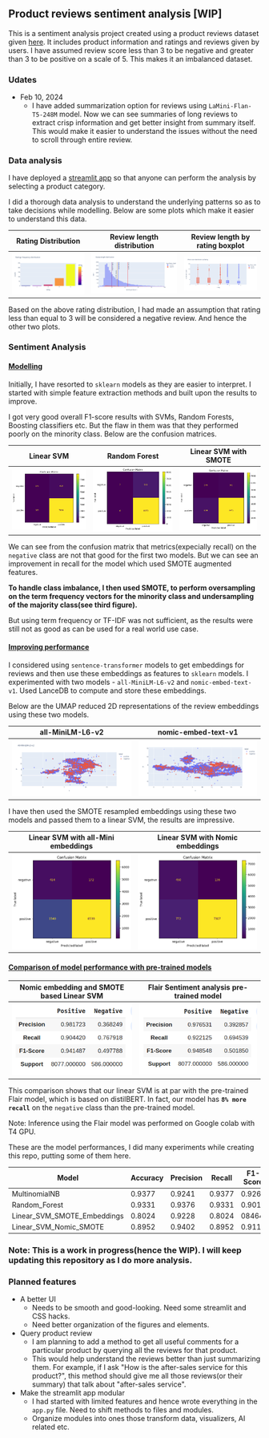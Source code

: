 ## Product reviews sentiment analysis [WIP]

This is a sentiment analysis project created using a product reviews dataset given [here](https://gfc.target.com/cmsti/f46a7ece-a8d2-4c71-a5ef-1cc9c3df8e3e.xlsx). It includes product information and ratings and reviews given by users. I have assumed review score less than 3 to be negative and greater than 3 to be positive on a scale of 5. This makes it an imbalanced dataset.

### Udates 
- Feb 10, 2024
    - I have added summarization option for reviews using `LaMini-Flan-T5-248M` model. Now we can see summaries of long reviews to extract crisp information and get better insight from summary itself.
    This would make it easier to understand the issues without the need to scroll through entire review.

### Data analysis

I have deployed a [streamlit app](https://reviewsentimentaakash.streamlit.app/) so that anyone can perform the analysis by selecting a product category.

I did a thorough data analysis to understand the underlying patterns so as to take decisions while modelling. Below are some plots which make it easier to understand this data.

Rating Distribution | Review length distribution | Review length by rating boxplot
--------------------|----------------------------|--------------------------------
![Rating distribution](./images/rating_dist.png) | ![Review length](./images/review_length_dist.png) | ![Review length by rating](./images/word_count_boxplot.png)

Based on the above rating distribution, I had made an assumption that rating less than equal to 3 will be considered a negative review. And hence the other two plots.

### Sentiment Analysis
#### <u>Modelling</u>

Initially, I have resorted to `sklearn` models as they are easier to interpret. I started with simple feature extraction methods and built upon the results to improve.

I got very good overall F1-score results with SVMs, Random Forests, Boosting classifiers etc. But the flaw in them was that they performed poorly on the minority class. 
Below are the confusion matrices.

Linear SVM | Random Forest | Linear SVM with SMOTE
-----------|---------------|------------------
![Linear SVM TF](./images/tf_linear_svm_cm.png) | ![RF TF](./images/tf_rf_cm.png) | ![Linear SVM SMOTE](./images/smote_linear_svm_cm.png)

We can see from the confusion matrix that metrics(expecially recall) on the `negative` class are not that good for the first two models. But we can see an improvement in recall for the model which used SMOTE augmented features.

**To handle class imbalance, I then used SMOTE, to perform oversampling on the term frequency vectors for the minority class and undersampling of the majority class(see third figure).**

But using term frequency or TF-IDF was not sufficient, as the results were still not as good as can be used for a real world use case. 

#### <u>Improving performance</u>

I considered using `sentence-transformer` models to get embeddings for reviews and then use these embeddings as features to `sklearn` models.
I experimented with two models - `all-MiniLM-L6-v2` and `nomic-embed-text-v1`. Used LanceDB to compute and store these embeddings.

Below are the UMAP reduced 2D representations of the review embeddings using these two models.

all-MiniLM-L6-v2 | nomic-embed-text-v1
-----------------|--------------------
![allmini](./images/all_mini_lm_l6_v2_all_2d.png) | ![nomic](./images/nomic_all_2d.png)

I have then used the SMOTE resampled embeddings using these two models and passed them to a linear SVM, the results are impressive.

Linear SVM with all-Mini embeddings | Linear SVM with Nomic embeddings
------------------------------------|----------------------------------
![all-mini](./images/linear_svm_smote_allmini.png) | ![nomic](./images/linear_svm_nomic_cm.png)


#### <u>Comparison of model performance with pre-trained models</u>

Nomic embedding and SMOTE based Linear SVM | Flair Sentiment analysis pre-trained model
-------------------------------------------|-------------------------------------------
![nomic smote perf](./images/nomic_smote_perf.png) | ![flair perf](./images/flair_perf.png)

This comparison shows that our linear SVM is at par with the pre-trained Flair model, which is based on distilBERT. In fact, our model has **`8% more recall`** on the `negative` class than the pre-trained model. 

Note: Inference using the Flair model was performed on Google colab with T4 GPU.

These are the model performances, I did many experiments while creating this repo, putting some of them here.

Model | Accuracy | Precision | Recall | F1-Score
------|----------|-----------|--------|----------
MultinomialNB | 0.9377  | 0.9241 | 0.9377 | 0.9261
Random_Forest | 0.9331 | 0.9376 | 0.9331 | 0.9017
Linear_SVM_SMOTE_Embeddings | 0.8024 | 0.9228  | 0.8024 | 08464
Linear_SVM_Nomic_SMOTE | 0.8952 | 0.9402 | 0.8952 | 0.9114

### Note: This is a work in progress(hence the WIP). I will keep updating this repository as I do more analysis.

### Planned features
- A better UI
    - Needs to be smooth and good-looking. Need some streamlit and CSS hacks.
    - Need better organization of the figures and elements.
- Query product review
    - I am planning to add a method to get all useful comments for a particular product by querying all the reviews for that product. 
    - This would help understand the reviews better than just summarizing them. For example, if I ask "How is the after-sales service for this product?", this method should give me all those reviews(or their summary) that talk about "after-sales service".
- Make the streamlit app modular
    - I had started with limited features and hence wrote everything in the `app.py` file. Need to shift methods to files and modules.
    - Organize modules into ones those transform data, visualizers, AI related etc.

